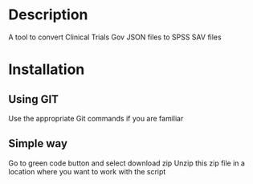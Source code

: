 # Description
A tool to convert Clinical Trials Gov JSON files to SPSS SAV files
# Installation
## Using GIT
Use the appropriate Git commands if you are familiar
## Simple way
Go to green code button and select download zip
Unzip this zip file in a location where you want to work with the script
